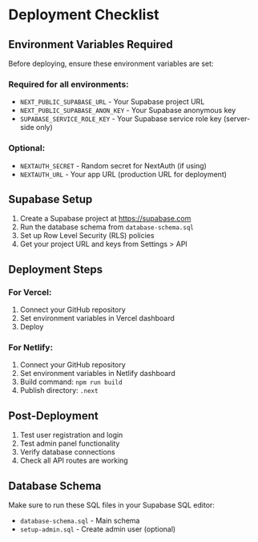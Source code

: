 # Deployment Checklist

## Environment Variables Required

Before deploying, ensure these environment variables are set:

### Required for all environments:
- `NEXT_PUBLIC_SUPABASE_URL` - Your Supabase project URL
- `NEXT_PUBLIC_SUPABASE_ANON_KEY` - Your Supabase anonymous key
- `SUPABASE_SERVICE_ROLE_KEY` - Your Supabase service role key (server-side only)

### Optional:
- `NEXTAUTH_SECRET` - Random secret for NextAuth (if using)
- `NEXTAUTH_URL` - Your app URL (production URL for deployment)

## Supabase Setup

1. Create a Supabase project at https://supabase.com
2. Run the database schema from `database-schema.sql`
3. Set up Row Level Security (RLS) policies
4. Get your project URL and keys from Settings > API

## Deployment Steps

### For Vercel:
1. Connect your GitHub repository
2. Set environment variables in Vercel dashboard
3. Deploy

### For Netlify:
1. Connect your GitHub repository
2. Set environment variables in Netlify dashboard
3. Build command: `npm run build`
4. Publish directory: `.next`

## Post-Deployment

1. Test user registration and login
2. Test admin panel functionality
3. Verify database connections
4. Check all API routes are working

## Database Schema

Make sure to run these SQL files in your Supabase SQL editor:
- `database-schema.sql` - Main schema
- `setup-admin.sql` - Create admin user (optional)
